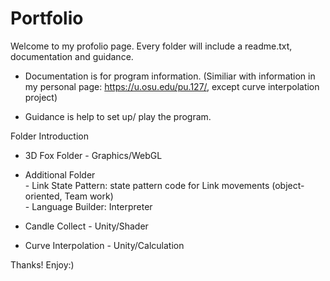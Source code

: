 # Portfolio

Welcome to my profolio page.
Every folder will include a readme.txt, documentation and guidance.

- Documentation is for program information. (Similiar with information in my personal page: https://u.osu.edu/pu.127/, except curve interpolation project)

- Guidance is help to set up/ play the program.

Folder Introduction
- 3D Fox Folder - Graphics/WebGL
- Additional Folder \
      - Link State Pattern: state pattern code for Link movements (object-oriented, Team work) \
      - Language Builder: Interpreter

- Candle Collect - Unity/Shader
- Curve Interpolation - Unity/Calculation

Thanks! Enjoy:)
